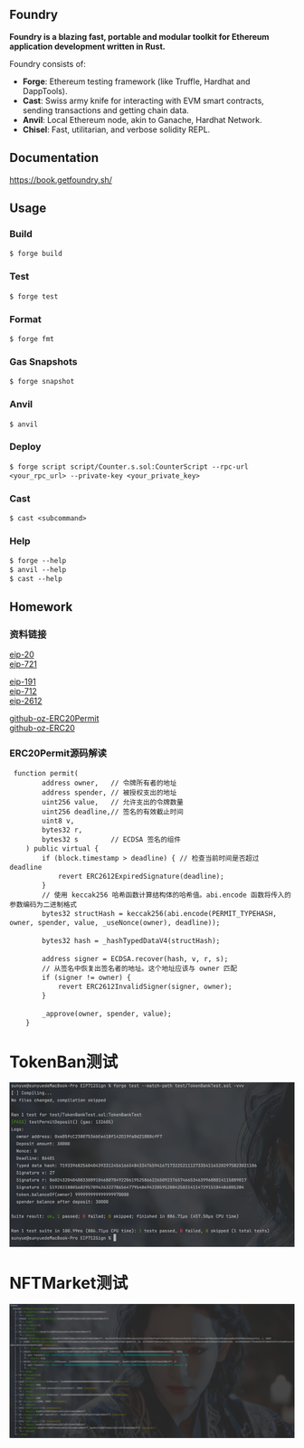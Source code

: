 ## Foundry

**Foundry is a blazing fast, portable and modular toolkit for Ethereum application development written in Rust.**

Foundry consists of:

-   **Forge**: Ethereum testing framework (like Truffle, Hardhat and DappTools).
-   **Cast**: Swiss army knife for interacting with EVM smart contracts, sending transactions and getting chain data.
-   **Anvil**: Local Ethereum node, akin to Ganache, Hardhat Network.
-   **Chisel**: Fast, utilitarian, and verbose solidity REPL.

## Documentation

https://book.getfoundry.sh/

## Usage

### Build

```shell
$ forge build
```

### Test

```shell
$ forge test
```

### Format

```shell
$ forge fmt
```

### Gas Snapshots

```shell
$ forge snapshot
```

### Anvil

```shell
$ anvil
```

### Deploy

```shell
$ forge script script/Counter.s.sol:CounterScript --rpc-url <your_rpc_url> --private-key <your_private_key>
```

### Cast

```shell
$ cast <subcommand>
```

### Help

```shell
$ forge --help
$ anvil --help
$ cast --help
```

## Homework

### 资料链接

[eip-20](https://eips.ethereum.org/EIPS/eip-20)   
[eip-721](https://eips.ethereum.org/EIPS/eip-721)   

[eip-191](https://eips.ethereum.org/EIPS/eip-191)   
[eip-712](https://eips.ethereum.org/EIPS/eip-712)   
[eip-2612](https://eips.ethereum.org/EIPS/eip-2612)


[github-oz-ERC20Permit](https://github.com/OpenZeppelin/openzeppelin-contracts/blob/master/contracts/token/ERC20/extensions/ERC20Permit.sol)    
[github-oz-ERC20](https://github.com/OpenZeppelin/openzeppelin-contracts/blob/master/contracts/token/ERC20/ERC20.sol)

### ERC20Permit源码解读

```solidity
 function permit(
        address owner,   // 令牌所有者的地址
        address spender, // 被授权支出的地址
        uint256 value,   // 允许支出的令牌数量
        uint256 deadline,// 签名的有效截止时间
        uint8 v,         
        bytes32 r,
        bytes32 s        // ECDSA 签名的组件
    ) public virtual {
        if (block.timestamp > deadline) { // 检查当前时间是否超过 deadline
            revert ERC2612ExpiredSignature(deadline);
        }
        // 使用 keccak256 哈希函数计算结构体的哈希值。abi.encode 函数将传入的参数编码为二进制格式 
        bytes32 structHash = keccak256(abi.encode(PERMIT_TYPEHASH, owner, spender, value, _useNonce(owner), deadline));

        bytes32 hash = _hashTypedDataV4(structHash);

        address signer = ECDSA.recover(hash, v, r, s);
        // 从签名中恢复出签名者的地址。这个地址应该与 owner 匹配
        if (signer != owner) {
            revert ERC2612InvalidSigner(signer, owner);
        }

        _approve(owner, spender, value);
    }
```
# TokenBan测试
![img.png](img.png)

# NFTMarket测试
![img_1.png](img_1.png)
